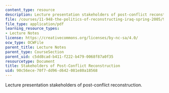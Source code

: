 ```yaml
---
content_type: resource
description: Lecture presentation stakeholders of post-conflict reconstruction.
file: /courses/11-948-the-politics-of-reconstructing-iraq-spring-2005/90c56ece70f7dd96d642081e80a18568_lect3.pdf
file_type: application/pdf
learning_resource_types:
- Lecture Notes
license: https://creativecommons.org/licenses/by-nc-sa/4.0/
ocw_type: OCWFile
parent_title: Lecture Notes
parent_type: CourseSection
parent_uid: c5dd8cad-b411-f222-b479-0068f87a0f35
resourcetype: Document
title: Stakeholders of Post-Conflict Reconstruction
uid: 90c56ece-70f7-dd96-d642-081e80a18568
---
```

Lecture presentation stakeholders of post-conflict reconstruction.